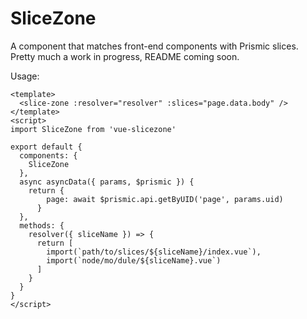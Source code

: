 # SliceZone

A component that matches front-end components with Prismic slices.
Pretty much a work in progress, README coming soon.

Usage:

```vue
<template>
  <slice-zone :resolver="resolver" :slices="page.data.body" />
</template>
<script>
import SliceZone from 'vue-slicezone'

export default {
  components: {
    SliceZone
  },
  async asyncData({ params, $prismic }) {
    return {
        page: await $prismic.api.getByUID('page', params.uid)
      }
  },
  methods: {
    resolver({ sliceName }) => {
      return [
        import(`path/to/slices/${sliceName}/index.vue`),
        import(`node/mo/dule/${sliceName}.vue`)
      ]
    }
  }
}
</script>
````